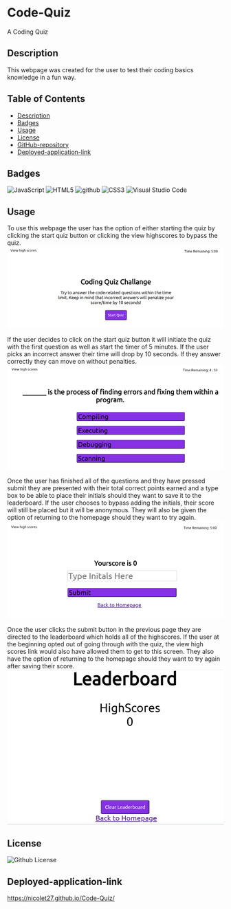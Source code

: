 # Code-Quiz

A Coding Quiz

## Description

This webpage was created for the user to test their coding basics knowledge in a fun way.

## Table of Contents
- [Description](#description)
- [Badges](#badges)
- [Usage](#usage)
- [License](#license)
- [GitHub-repository](#github-repository)
- [Deployed-application-link](#deployed-application-link)

## Badges
![JavaScript](https://img.shields.io/badge/JavaScript-yellow.svg)
![HTML5](https://img.shields.io/badge/html5-%23E34F26.svg?style=for-the-badge&logo=html5&logoColor=white)
![github](https://img.shields.io/badge/github-Profile-lightgrey.svg)
![CSS3](https://img.shields.io/badge/css3-%231572B6.svg?style=for-the-badge&logo=css3&logoColor=white)
![Visual Studio Code](https://img.shields.io/badge/Visual%20Studio%20Code-0078d7.svg?style=for-the-badge&logo=visual-studio-code&logoColor=white)

## Usage

To use this webpage the user has the option of either starting the quiz by clicking the start quiz button or clicking the view highscores to bypass the quiz.
![Start Quiz](Assets/images/intro-screenshot.png)

If the user decides to click on the start quiz button it will initiate the quiz with the first question as well as start the timer of 5 minutes. If the user picks an incorrect answer their time will drop by 10 seconds. If they answer correctly they can move on without penalties.
![Questions](Assets/images/questions-screenshot.png)

Once the user has finished all of the questions and they have pressed submit they are presented with their total correct points earned and a type box to be able to place their initials should they want to save it to the leaderboard. If the user chooses to bypass adding the initials, their score will still be placed but it will be anonymous. They will also be given the option of returning to the homepage should they want to try again.
![Total Score ](Assets/images/totalScore-screenshot.png)

Once the user clicks the submit button in the previous page they are directed to the leaderboard which holds all of the highscores. If the user at the beginning opted out of going through with the quiz, the view high scores link would also have allowed them to get to this screen. They also have the option of returning to the homepage should they want to try again after saving their score.
![View High scores](Assets/images/leaderboard-screenshot.png)

## License
![Github License](https://img.shields.io/badge/License-MIT-blue.svg)

## Deployed-application-link
https://nicolet27.github.io/Code-Quiz/

